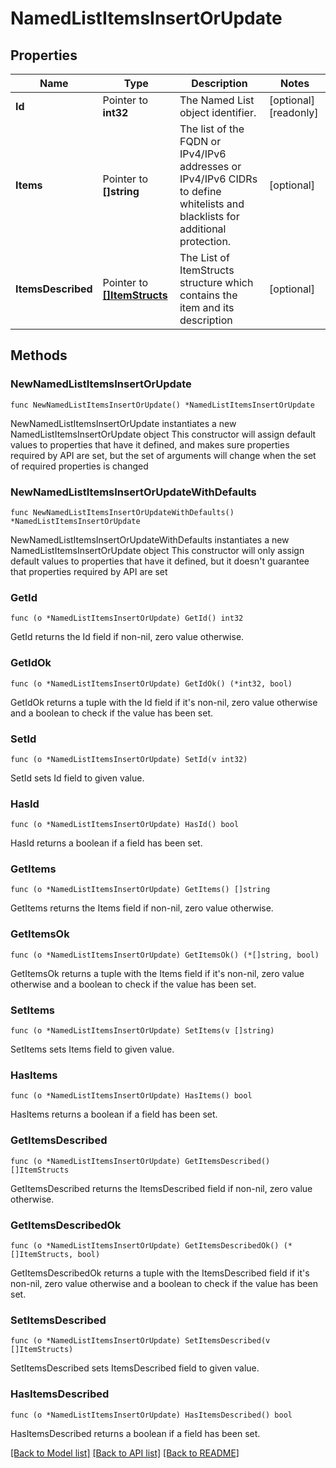 # NamedListItemsInsertOrUpdate

## Properties

Name | Type | Description | Notes
------------ | ------------- | ------------- | -------------
**Id** | Pointer to **int32** | The Named List object identifier. | [optional] [readonly] 
**Items** | Pointer to **[]string** | The list of the FQDN or IPv4/IPv6 addresses or IPv4/IPv6 CIDRs to define whitelists and blacklists for additional protection. | [optional] 
**ItemsDescribed** | Pointer to [**[]ItemStructs**](ItemStructs.md) | The List of ItemStructs structure which contains the item and its description | [optional] 

## Methods

### NewNamedListItemsInsertOrUpdate

`func NewNamedListItemsInsertOrUpdate() *NamedListItemsInsertOrUpdate`

NewNamedListItemsInsertOrUpdate instantiates a new NamedListItemsInsertOrUpdate object
This constructor will assign default values to properties that have it defined,
and makes sure properties required by API are set, but the set of arguments
will change when the set of required properties is changed

### NewNamedListItemsInsertOrUpdateWithDefaults

`func NewNamedListItemsInsertOrUpdateWithDefaults() *NamedListItemsInsertOrUpdate`

NewNamedListItemsInsertOrUpdateWithDefaults instantiates a new NamedListItemsInsertOrUpdate object
This constructor will only assign default values to properties that have it defined,
but it doesn't guarantee that properties required by API are set

### GetId

`func (o *NamedListItemsInsertOrUpdate) GetId() int32`

GetId returns the Id field if non-nil, zero value otherwise.

### GetIdOk

`func (o *NamedListItemsInsertOrUpdate) GetIdOk() (*int32, bool)`

GetIdOk returns a tuple with the Id field if it's non-nil, zero value otherwise
and a boolean to check if the value has been set.

### SetId

`func (o *NamedListItemsInsertOrUpdate) SetId(v int32)`

SetId sets Id field to given value.

### HasId

`func (o *NamedListItemsInsertOrUpdate) HasId() bool`

HasId returns a boolean if a field has been set.

### GetItems

`func (o *NamedListItemsInsertOrUpdate) GetItems() []string`

GetItems returns the Items field if non-nil, zero value otherwise.

### GetItemsOk

`func (o *NamedListItemsInsertOrUpdate) GetItemsOk() (*[]string, bool)`

GetItemsOk returns a tuple with the Items field if it's non-nil, zero value otherwise
and a boolean to check if the value has been set.

### SetItems

`func (o *NamedListItemsInsertOrUpdate) SetItems(v []string)`

SetItems sets Items field to given value.

### HasItems

`func (o *NamedListItemsInsertOrUpdate) HasItems() bool`

HasItems returns a boolean if a field has been set.

### GetItemsDescribed

`func (o *NamedListItemsInsertOrUpdate) GetItemsDescribed() []ItemStructs`

GetItemsDescribed returns the ItemsDescribed field if non-nil, zero value otherwise.

### GetItemsDescribedOk

`func (o *NamedListItemsInsertOrUpdate) GetItemsDescribedOk() (*[]ItemStructs, bool)`

GetItemsDescribedOk returns a tuple with the ItemsDescribed field if it's non-nil, zero value otherwise
and a boolean to check if the value has been set.

### SetItemsDescribed

`func (o *NamedListItemsInsertOrUpdate) SetItemsDescribed(v []ItemStructs)`

SetItemsDescribed sets ItemsDescribed field to given value.

### HasItemsDescribed

`func (o *NamedListItemsInsertOrUpdate) HasItemsDescribed() bool`

HasItemsDescribed returns a boolean if a field has been set.


[[Back to Model list]](../README.md#documentation-for-models) [[Back to API list]](../README.md#documentation-for-api-endpoints) [[Back to README]](../README.md)


